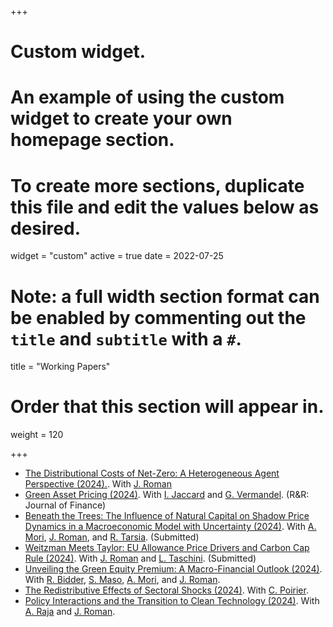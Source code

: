 +++
# Custom widget.
# An example of using the custom widget to create your own homepage section.
# To create more sections, duplicate this file and edit the values below as desired.
widget = "custom"
active = true
date = 2022-07-25

# Note: a full width section format can be enabled by commenting out the `title` and `subtitle` with a `#`.
title = "Working Papers"


# Order that this section will appear in.
weight = 120

+++
- [The Distributional Costs of Net-Zero: A Heterogeneous Agent Perspective (2024).](files/job-market-paper.pdf). With [J. Roman](https://jossroman.com/)
- [Green Asset Pricing (2024)](files/Green_asset_pricing_v2024.pdf). With [I. Jaccard](https://sites.google.com/site/ivanjaccard/home) and [G. Vermandel](https://vermandel.fr/the-author/). (R&R: Journal of Finance)
- [Beneath the Trees: The Influence of Natural Capital on Shadow Price Dynamics in a Macroeconomic Model with Uncertainty (2024)](files/working-paper-420-Benmir-Mori-et-al.pdf). With [A. Mori](https://www.kcl.ac.uk/people/aditya-mori), [J. Roman](https://jossroman.com/), and [R. Tarsia](https://www.lse.ac.uk/geography-and-environment/people/phd-students/romano-tarsia). (Submitted)
- [Weitzman Meets Taylor: EU Allowance Price Drivers and Carbon Cap Rule (2024)](files/working-paper-421-Benmir-Roman-et-al.pdf). With [J. Roman](https://jossroman.com/) and [L. Taschini](https://www.business-school.ed.ac.uk/staff/luca-taschini). (Submitted)
- [Unveiling the Green Equity Premium: A Macro-Financial Outlook (2024)](files/Greenium_Puzzle.pdf). With [R. Bidder](https://www.rhysmichaelbidder-economist.com/), [S. Maso](https://www.kcl.ac.uk/people/simone-maso), [A. Mori](https://www.kcl.ac.uk/people/aditya-mori), and [J. Roman](https://jossroman.com/).
- [The Redistributive Effects of Sectoral Shocks (2024)](files/HA_IO_Paper.pdf). With [C. Poirier](https://www.comepoirier.fr/).
- [Policy Interactions and the Transition to Clean Technology (2024)](files/Policy_Interaction_vJuly2022.pdf). With [A. Raja](https://www.akashraja.com/) and [J. Roman](https://jossroman.com/).